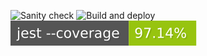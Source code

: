 ![Sanity check](https://github.com/otus-learning/otus-learning/actions/workflows/sanity-check.yml/badge.svg)
![Build and deploy](https://github.com/otus-learning/otus-learning/actions/workflows/build-and-deploy.yml/badge.svg)
![Coverage](./coverage/badges.svg)
